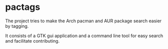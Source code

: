# pactags

The project tries to make the Arch pacman and AUR package search easier by tagging.



It consists of a GTK gui application and a command line tool for easy search and facilitate contributing.



